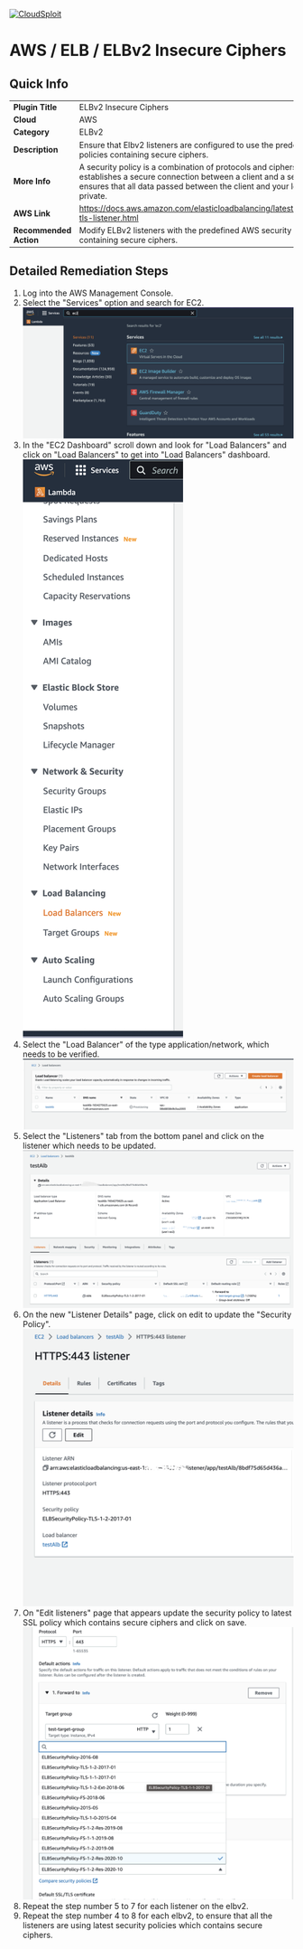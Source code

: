 [![CloudSploit](https://cloudsploit.com/img/logo-new-big-text-100.png "CloudSploit")](https://cloudsploit.com)

# AWS / ELB / ELBv2 Insecure Ciphers

## Quick Info

| | |
|-|-|
| **Plugin Title** | ELBv2 Insecure Ciphers |
| **Cloud** | AWS |
| **Category** | ELBv2 |
| **Description** | Ensure that Elbv2 listeners are configured to use the predefined security policies containing secure ciphers. |
| **More Info** | A security policy is a combination of protocols and ciphers. The protocol establishes a secure connection between a client and a server and ensures that all data passed between the client and your load balancer is private. |
| **AWS Link** | https://docs.aws.amazon.com/elasticloadbalancing/latest/network/create-tls-listener.html |
| **Recommended Action** | Modify ELBv2 listeners with the predefined AWS security policies containing secure ciphers. |

## Detailed Remediation Steps
1. Log into the AWS Management Console.
2. Select the "Services" option and search for EC2. </br> <img src="/resources/aws/elbv2/elbv2-insecure-ciphers/step2.png"/>
3. In the "EC2 Dashboard" scroll down and look for "Load Balancers" and click on "Load Balancers" to get into "Load Balancers" dashboard.</br> <img src="/resources/aws/elbv2/elbv2-insecure-ciphers/step3.png"/>
4. Select the "Load Balancer" of the type application/network, which needs to be verified. </br> <img src="/resources/aws/elbv2/elbv2-insecure-ciphers/step4.png"/>
5. Select the "Listeners" tab from the bottom panel and click on the listener which needs to be updated. </br> <img src="/resources/aws/elbv2/elbv2-insecure-ciphers/step5.png"/>
6. On the new "Listener Details" page, click on edit to update the "Security Policy". </br> <img src="/resources/aws/elbv2/elbv2-insecure-ciphers/step6.png">
7. On "Edit listeners" page that appears update the security policy to latest SSL policy which contains secure ciphers and click on save. </br><img src="/resources/aws/elbv2/elbv2-insecure-ciphers/step7.png"/>
8. Repeat the step number 5 to 7 for each listener on the elbv2. </br>
9. Repeat the step number 4 to 8 for each elbv2, to ensure that all the listeners are using latest security policies which contains secure ciphers.